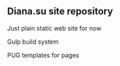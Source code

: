 ## Diana.su site repository

Just plain static web site for now

Gulp build system

PUG templates for pages


